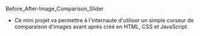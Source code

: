 Before_After-Image_Comparison_Slider

- Ce mini projet va permettre à l'internaute d'utiliser un simple curseur de comparaison d'images avant après créé en HTML, CSS et JavaScript.
